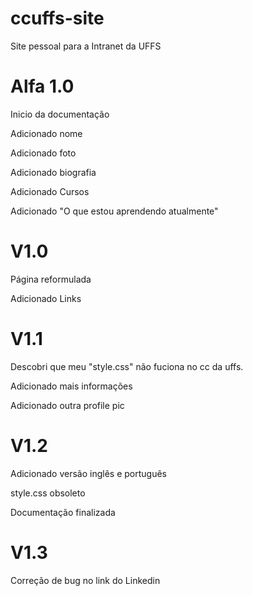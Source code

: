 # ccuffs-site
Site pessoal para a Intranet da UFFS

# Alfa 1.0
Inicio da documentação

Adicionado nome

Adicionado foto

Adicionado biografia

Adicionado Cursos

Adicionado "O que estou aprendendo atualmente"

# V1.0
Página reformulada

Adicionado Links

# V1.1
Descobri que meu "style.css" não fuciona no cc da uffs.

Adicionado mais informações

Adicionado outra profile pic

# V1.2
Adicionado versão inglês e português

style.css obsoleto

Documentação finalizada

# V1.3
Correção de bug no link do Linkedin